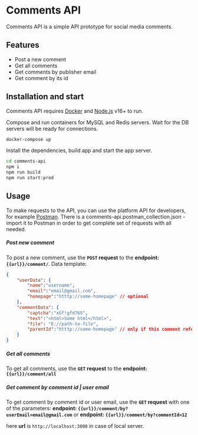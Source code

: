 # Comments API

Comments API is a simple API prototype for social media comments.

## Features

- Post a new comment
- Get all comments
- Get comments by publisher email
- Get comment by its id

## Installation and start

Comments API requires [Docker](https://www.docker.com) and [Node.js](https://nodejs.org/) v16+ to run.

Compose and run containers for MySQL and Redis servers. Wait for the DB servers will be ready for connections.
```sh
docker-compose up
```
Install the dependencies, build app and start the app server.
```sh
cd comments-api
npm i
npm run build
npm run start:prod
```

## Usage
To make requests to the API, you can use the platform API for developers, for example [Postman](https://www.postman.com).
There is a comments-api.postman_collection.json - import it to Postman in order to get complete set of requests with all needed.
##### Post new comment

To post a new comment, use the **`POST` request** to the **endpoint: `{{url}}/comment/`**. Data template:
```json
{
    "userData": {
        "name":"username",
        "email":"email@gmail.com",
        "homepage":"htttp://some-homepage" // optional
    },
    "commentData": {
        "captcha":"xGf!gfd765",
        "text":"<html>Some html</html>",
        "file": "E://path-to-file",
        "parentId":"htttp://some-homepage" // only if this comment refers to another comment. 
    }
}
```

##### Get all comments

To get all comments, use the **`GET` request** to the **endpoint: `{{url}}/comment/all`**

##### Get comment by comment id | user email

To get comment by comment id or user email, use the **`GET` request** with one of the parameters:
**endpoint: `{{url}}/comment/by?userEmail=email@gmail.com`**
or
**endpoint: `{{url}}/comment/by?commentId=12`**

here **url** is `http://localhost:3000` in case of local server.

